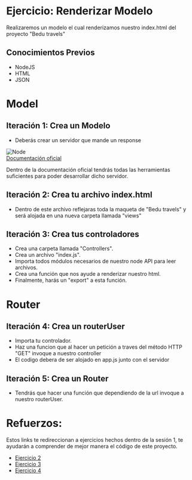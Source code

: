 # Ejercicio: Renderizar Modelo

Realizaremos un modelo el cual renderizamos nuestro index.html del proyecto "Bedu travels"

## Conocimientos Previos
- NodeJS
- HTML
- JSON

# Model

## Iteración 1: Crea un Modelo

- Deberás crear un servidor que mande un response

![Node](https://d2eip9sf3oo6c2.cloudfront.net/tags/images/000/000/256/thumb/nodejslogo.png)   
  [Documentación oficial](https://nodejs.org/dist/latest-v10.x/docs/api/)   

  Dentro de la documentación oficial tendrás todas las herramientas suficientes para poder desarrollar dicho servidor.

## Iteración 2: Crea tu archivo index.html

- Dentro de este archivo reflejaras toda la maqueta de "Bedu travels" y será alojada en una nueva carpeta llamada "views"

## Iteración 3: Crea tus controladores

- Crea una carpeta llamada "Controllers".
- Crea un archivo "index.js".
- Importa todos módulos necesarios de nuestro node API para leer archivos.
- Crea una función que nos ayude a renderizar nuestro html.
- Finalmente, harás un "export" a esta función.

# Router

## Iteración 4: Crea un routerUser

- Importa tu controlador.
- Haz una funcion que al hacer un petición a traves del método HTTP "GET" invoque a nuestro controller
- El codigo debera de ser alojado en app.js junto con el servidor

## Iteración 5: Crea un Router

- Tendrás que hacer una función que dependiendo de la url invoque a nuestro routerUser.

# Refuerzos:

Estos links te redireccionan a ejercicios hechos dentro de la sesión 1, te ayudarán a comprender de mejor manera el código de este proyecto.

* [Ejercicio 2](https://github.com/wicho1001/Curso-Backend-node.js/releases/tag/Server)
* [Ejercicio 3](https://github.com/wicho1001/Curso-Backend-node.js/releases/tag/HTML)
* [Ejercicio 4](https://github.com/wicho1001/Curso-Backend-node.js/releases/tag/Restructuring)

